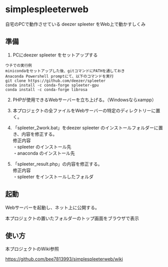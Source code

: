 # simplespleeterweb
自宅のPCで動作させている deezer spleeter をWeb上で動かすしくみ

## 準備

1.  PCにdeezer spleeter をセットアップする

   ```
   ウチでの実行例
   minicondaをセットアップした後、gitコマンドにPATHを通しておき
   Anaconda Powershell promptにて、以下のコマンドを実行
   git clone https://github.com/deezer/spleeter 
   conda install -c conda-forge spleeter-gpu
   conda install -c conda-forge librosa 
   ```

   

2. PHPが使用できるWebサーバーを立ち上げる。（Windowsならxampp）

3. 本プロジェクトの全ファイルをWebサーバーの特定のディレクトリーに置く。

4. 「spleeter_2work.bat」をdeezer spleeter のインストールフォルダーに置き、内容を修正する。  
   修正内容  
   ・spleeter のインストール先  
   ・anaconda のインストール先

5. 「spleeter_result.php」の内容を修正する。  
   修正内容  
   ・spleeter をインストールしたフォルダ



## 起動

Webサーバーを起動し、ネット上に公開する。

本プロジェクトの置いたフォルダーのトップ画面をブラウザで表示



## 使い方

本プロジェクトのWiki参照

https://github.com/bee7813993/simplespleeterweb/wiki



